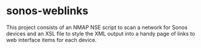 # sonos-weblinks

This project consists of an NMAP NSE script to scan a network for Sonos devices and an XSL file to style the XML output into a handy page of links to web interface items for each device.
